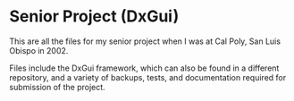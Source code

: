 # Senior Project (DxGui)

This are all the files for my senior project when I was at Cal Poly, San Luis Obispo in 2002.

Files include the DxGui framework, which can also be found in a different repository, and a variety of backups, tests, and documentation required for submission of the project.

